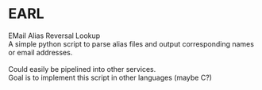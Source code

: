 # EARL
EMail Alias Reversal Lookup
<br>
A simple python script to parse alias files and output corresponding names or email addresses.  
<br>
Could easily be pipelined into other services.
<br>
Goal is to implement this script in other languages (maybe C?)

